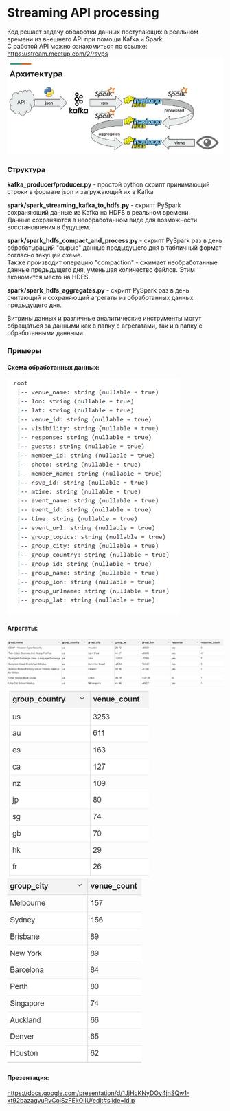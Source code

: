 # Streaming API processing
Код решает задачу обработки данных поступающих в реальном времени из внешнего API при помощи Kafka и Spark.  
С работой API можно ознакомиться по ссылке: https://stream.meetup.com/2/rsvps
![](https://github.com/Filkin-S/streaming-api-processing/blob/main/imgs/arch.jpg)
### Структура
**kafka_producer/producer.py** - простой python скрипт принимающий строки в формате json и загружающий их в Kafka


**spark/spark_streaming_kafka_to_hdfs.py** - скрипт PySpark сохраняющий данные из Kafka на HDFS в реальном времени.   
Данные сохраняются в необработанном виде для возможности восстановления в будущем.


**spark/spark_hdfs_compact_and_process.py** - скрипт PySpark раз в день обрабатыващий "сырые" данные предыдущего дня в табличный формат согласно текущей схеме.   
Также производит операцию "compaction" - сжимает необработанные данные предыдущего дня, уменьшая количество файлов. Этим экономится место на HDFS.


**spark/spark_hdfs_aggregates.py** - скрипт PySpark раз в день считающий и сохраняющий агрегаты из обработанных данных предыдущего дня.


Витрины данных и различные аналитические инструменты могут обращаться за данными как в папку с агрегатами, так и в папку с обработанными данными.


### Примеры
#### Схема обработанных данных:
![](https://github.com/Filkin-S/streaming-api-processing/blob/main/imgs/schema.bmp)


#### Агрегаты:

![](https://github.com/Filkin-S/streaming-api-processing/blob/main/imgs/groups.bmp)
![](https://github.com/Filkin-S/streaming-api-processing/blob/main/imgs/countries.bmp) ![](https://github.com/Filkin-S/streaming-api-processing/blob/main/imgs/cities.bmp)


#### Презентация:
https://docs.google.com/presentation/d/1JjHcKNyDOy4jnSQw1-xt92bazagvuRvCoiSzFEkOiIU/edit#slide=id.p
